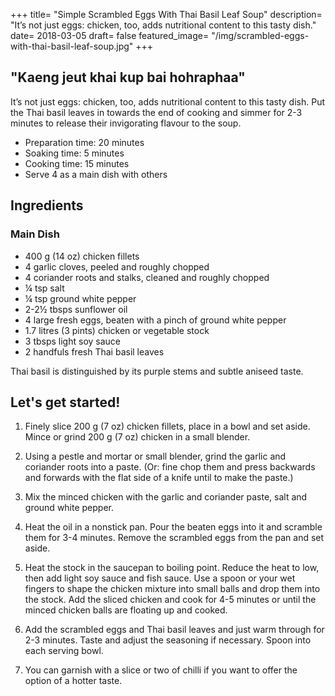 +++
title= "Simple Scrambled Eggs With Thai Basil Leaf Soup"
description= "It’s not just eggs: chicken, too, adds nutritional content to this tasty dish."
date= 2018-03-05
draft= false
featured_image= "/img/scrambled-eggs-with-thai-basil-leaf-soup.jpg"
+++


## "Kaeng jeut khai kup bai hohraphaa"

It’s not just eggs: chicken, too, adds nutritional content to this tasty dish. Put the Thai basil leaves in towards the end of cooking and simmer for 2-3 minutes to release their invigorating flavour to the soup.

- Preparation time: 20 minutes
- Soaking time: 5 minutes
- Cooking time: 15 minutes
- Serve 4 as a main dish with others

## Ingredients

### Main Dish

- 400 g (14 oz) chicken fillets
- 4 garlic cloves, peeled and roughly chopped
- 4 coriander roots and stalks, cleaned and roughly chopped
- ¼ tsp salt
- ¼ tsp ground white pepper
- 2-2½ tbsps sunflower oil
- 4 large fresh eggs, beaten with a pinch of ground white pepper
- 1.7 litres (3 pints) chicken or vegetable stock
- 3 tbsps light soy sauce
- 2 handfuls fresh Thai basil leaves

Thai basil is distinguished by its purple stems and subtle aniseed taste.

## Let's get started!

1. Finely slice 200 g (7 oz) chicken fillets, place in a bowl and set aside. Mince or grind 200 g (7 oz) chicken in a small blender.

2. Using a pestle and mortar or small blender, grind the garlic and coriander roots into a paste. (Or: fine chop them and press backwards and forwards with the flat side of a knife until to make the paste.)

3. Mix the minced chicken with the garlic and coriander paste, salt and ground white pepper.

4. Heat the oil in a nonstick pan. Pour the beaten eggs into it and scramble them for 3-4 minutes. Remove the scrambled eggs from the pan and set aside.

5. Heat the stock in the saucepan to boiling point. Reduce the heat to low, then add light soy sauce and fish sauce. Use a spoon or your wet fingers to shape the chicken mixture into small balls and drop them into the stock. Add the sliced chicken and cook for 4-5 minutes or until the minced chicken balls are floating up and cooked.

6. Add the scrambled eggs and Thai basil leaves and just warm through for 2-3 minutes. Taste and adjust the seasoning if necessary. Spoon into each serving bowl.

7. You can garnish with a slice or two of chilli if you want to offer the option of a hotter taste.
